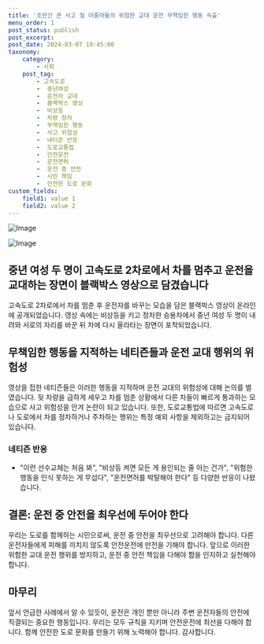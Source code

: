 ```yaml
---
title: '조만간 큰 사고 칠 아줌마들의 위험한 교대 운전 무책임한 행동 속출'
menu_order: 1
post_status: publish
post_excerpt: 
post_date: 2024-03-07 19:45:00
taxonomy:
    category:
        - 사회
    post_tag:
        - 고속도로
        -  중년여성
        -  운전자 교대
        -  블랙박스 영상
        -  비상등
        -  차량 정차
        -  무책임한 행동
        -  사고 위험성
        -  네티즌 반응
        -  도로교통법
        -  안전운전
        -  운전면허
        -  운전 중 안전
        -  시민 책임
        -  안전한 도로 문화
custom_fields:
    field1: value 1
    field2: value 2
---
```


![Image](https://imgnews.pstatic.net/image/015/2024/03/05/0004955622_001_20240305072201067.jpg?type=w647)

![Image](https://imgnews.pstatic.net/image/015/2024/03/05/0004955622_002_20240305072201094.gif?type=w647)

## 중년 여성 두 명이 고속도로 2차로에서 차를 멈추고 운전을 교대하는 장면이 블랙박스 영상으로 담겼습니다
고속도로 2차로에서 차를 멈춘 후 운전자를 바꾸는 모습을 담은 블랙박스 영상이 온라인에 공개되었습니다. 영상 속에는 비상등을 키고 정차한 승용차에서 중년 여성 두 명이 내려와 서로의 자리를 바꾼 뒤 차에 다시 올라타는 장면이 포착되었습니다.
## 무책임한 행동을 지적하는 네티즌들과 운전 교대 행위의 위험성
영상을 접한 네티즌들은 이러한 행동을 지적하며 운전 교대의 위험성에 대해 논의를 벌였습니다. 뒷 차량을 급하게 세우고 차를 멈춘 상황에서 다른 차들이 빠르게 통과하는 모습으로 사고 위험성을 안겨 논란이 되고 있습니다. 또한, 도로교통법에 따르면 고속도로나 도로에서 차를 정차하거나 주차하는 행위는 특정 예외 사항을 제외하고는 금지되어 있습니다.
### 네티즌 반응
- "이런 선수교체는 처음 봐", "비상등 켜면 모든 게 용인되는 줄 아는 건가", "위험한 행동을 인식 못하는 게 무섭다", "운전면허를 박탈해야 한다" 등 다양한 반응이 나왔습니다.
## 결론: 운전 중 안전을 최우선에 두어야 한다
우리는 도로를 함께하는 시민으로써, 운전 중 안전을 최우선으로 고려해야 합니다. 다른 운전자들에게 피해를 끼치지 않도록 안전운전에 만전을 기해야 합니다. 앞으로 이러한 위험한 교대 운전 행위를 방지하고, 운전 중 안전 책임을 다해야 함을 인지하고 실천해야 합니다.
## 마무리
앞서 언급한 사례에서 알 수 있듯이, 운전은 개인 뿐만 아니라 주변 운전자들의 안전에 직결되는 중요한 행동입니다. 우리는 모두 규칙을 지키며 안전운전에 최선을 다해야 합니다. 함께 안전한 도로 문화를 만들기 위해 노력해야 합니다. 감사합니다.
